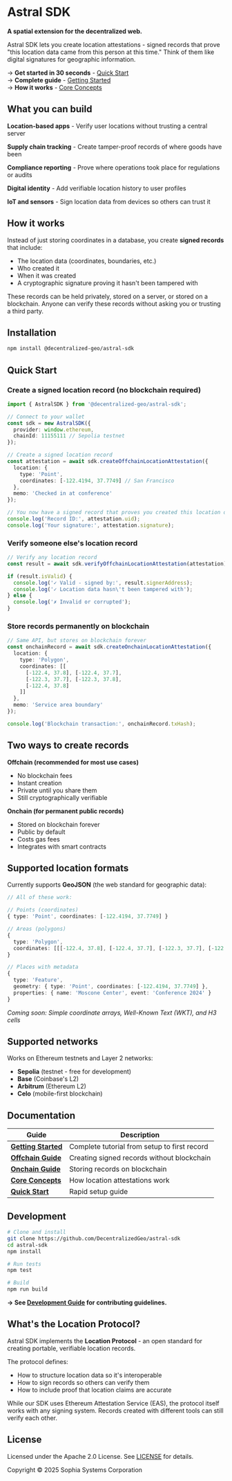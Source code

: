 # Astral SDK

**A spatial extension for the decentralized web.**

Astral SDK lets you create location attestations - signed records that prove "this location data came from this person at this time." Think of them like digital signatures for geographic information.

→ **Get started in 30 seconds** - [Quick Start](#quick-start)  
→ **Complete guide** - [Getting Started](https://docs.astral.global/sdk/guides/getting-started)  
→ **How it works** - [Core Concepts](https://docs.astral.global/core-concepts)

## What you can build

**Location-based apps** - Verify user locations without trusting a central server

**Supply chain tracking** - Create tamper-proof records of where goods have been

**Compliance reporting** - Prove where operations took place for regulations or audits

**Digital identity** - Add verifiable location history to user profiles

**IoT and sensors** - Sign location data from devices so others can trust it

## How it works

Instead of just storing coordinates in a database, you create **signed records** that include:
- The location data (coordinates, boundaries, etc.)
- Who created it
- When it was created
- A cryptographic signature proving it hasn't been tampered with

These records can be held privately, stored on a server, or stored on a blockchain. Anyone can verify these records without asking you or trusting a third party.

## Installation

```bash
npm install @decentralized-geo/astral-sdk
```

## Quick Start

### Create a signed location record (no blockchain required)

```typescript
import { AstralSDK } from '@decentralized-geo/astral-sdk';

// Connect to your wallet
const sdk = new AstralSDK({ 
  provider: window.ethereum,
  chainId: 11155111 // Sepolia testnet
});

// Create a signed location record
const attestation = await sdk.createOffchainLocationAttestation({
  location: {
    type: 'Point',
    coordinates: [-122.4194, 37.7749] // San Francisco
  },
  memo: 'Checked in at conference'
});

// You now have a signed record that proves you created this location data
console.log('Record ID:', attestation.uid);
console.log('Your signature:', attestation.signature);
```

### Verify someone else's location record

```typescript
// Verify any location record
const result = await sdk.verifyOffchainLocationAttestation(attestation);

if (result.isValid) {
  console.log('✓ Valid - signed by:', result.signerAddress);
  console.log('✓ Location data hasn\'t been tampered with');
} else {
  console.log('✗ Invalid or corrupted');
}
```

### Store records permanently on blockchain

```typescript
// Same API, but stores on blockchain forever
const onchainRecord = await sdk.createOnchainLocationAttestation({
  location: {
    type: 'Polygon',
    coordinates: [[
      [-122.4, 37.8], [-122.4, 37.7], 
      [-122.3, 37.7], [-122.3, 37.8], 
      [-122.4, 37.8]
    ]]
  },
  memo: 'Service area boundary'
});

console.log('Blockchain transaction:', onchainRecord.txHash);
```

## Two ways to create records

**Offchain (recommended for most use cases)**
- No blockchain fees
- Instant creation
- Private until you share them
- Still cryptographically verifiable

**Onchain (for permanent public records)**
- Stored on blockchain forever
- Public by default
- Costs gas fees
- Integrates with smart contracts

## Supported location formats

Currently supports **GeoJSON** (the web standard for geographic data):

```typescript
// All of these work:

// Points (coordinates)
{ type: 'Point', coordinates: [-122.4194, 37.7749] }

// Areas (polygons)
{ 
  type: 'Polygon', 
  coordinates: [[[-122.4, 37.8], [-122.4, 37.7], [-122.3, 37.7], [-122.4, 37.8]]]
}

// Places with metadata
{
  type: 'Feature',
  geometry: { type: 'Point', coordinates: [-122.4194, 37.7749] },
  properties: { name: 'Moscone Center', event: 'Conference 2024' }
}
```

*Coming soon: Simple coordinate arrays, Well-Known Text (WKT), and H3 cells*

## Supported networks

Works on Ethereum testnets and Layer 2 networks:
- **Sepolia** (testnet - free for development)
- **Base** (Coinbase's L2)
- **Arbitrum** (Ethereum L2)
- **Celo** (mobile-first blockchain)

## Documentation

| Guide | Description |
|-------|-------------|
| [**Getting Started**](https://docs.astral.global/sdk/guides/getting-started) | Complete tutorial from setup to first record |
| [**Offchain Guide**](https://docs.astral.global/sdk/guides/offchain-workflow) | Creating signed records without blockchain |
| [**Onchain Guide**](https://docs.astral.global/sdk/guides/onchain-workflow) | Storing records on blockchain |
| [**Core Concepts**](https://docs.astral.global/core-concepts) | How location attestations work |
| [**Quick Start**](https://docs.astral.global/sdk/quick-start) | Rapid setup guide |

## Development

```bash
# Clone and install
git clone https://github.com/DecentralizedGeo/astral-sdk
cd astral-sdk
npm install

# Run tests
npm test

# Build
npm run build
```

**→ See [Development Guide](https://docs.astral.global/sdk/guides/development) for contributing guidelines.**

## What's the Location Protocol?

Astral SDK implements the **Location Protocol** - an open standard for creating portable, verifiable location records. 

The protocol defines:
- How to structure location data so it's interoperable
- How to sign records so others can verify them
- How to include proof that location claims are accurate

While our SDK uses Ethereum Attestation Service (EAS), the protocol itself works with any signing system. Records created with different tools can still verify each other.

## License

Licensed under the Apache 2.0 License. See [LICENSE](LICENSE) for details.

Copyright © 2025 Sophia Systems Corporation
